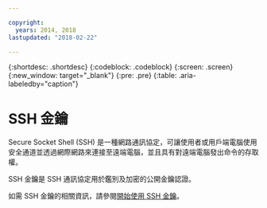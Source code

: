```yaml
---

copyright:
  years: 2014, 2018
lastupdated: "2018-02-22"

---
```


{:shortdesc: .shortdesc}
{:codeblock: .codeblock}
{:screen: .screen}
{:new_window: target="_blank"}
{:pre: .pre}
{:table: .aria-labeledby="caption"}

# SSH 金鑰
Secure Socket Shell (SSH) 是一種網路通訊協定，可讓使用者或用戶端電腦使用安全通道並透過網際網路來連接至遠端電腦，並且具有對遠端電腦發出命令的存取權。

SSH 金鑰是 SSH 通訊協定用於鑑別及加密的公開金鑰認證。

如需 SSH 金鑰的相關資訊，請參閱[開始使用 SSH 金鑰](/docs/infrastructure/ssh-keys/index.html)。
